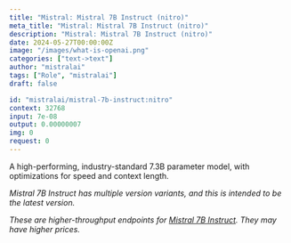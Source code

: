 ```yaml
---
title: "Mistral: Mistral 7B Instruct (nitro)"
meta_title: "Mistral: Mistral 7B Instruct (nitro)"
description: "Mistral: Mistral 7B Instruct (nitro)"
date: 2024-05-27T00:00:00Z
image: "/images/what-is-openai.png"
categories: ["text->text"]
author: "mistralai"
tags: ["Role", "mistralai"]
draft: false

id: "mistralai/mistral-7b-instruct:nitro"
context: 32768
input: 7e-08
output: 0.00000007
img: 0
request: 0
---
```


A high-performing, industry-standard 7.3B parameter model, with optimizations for speed and context length.

*Mistral 7B Instruct has multiple version variants, and this is intended to be the latest version.*

_These are higher-throughput endpoints for [Mistral 7B Instruct](/models/mistralai/mistral-7b-instruct). They may have higher prices._

